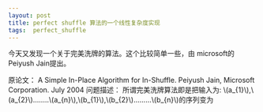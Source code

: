 ```yaml
---
layout: post
title: perfect shuffle 算法的一个线性复杂度实现
tags:  perfect_shuffle
---
```


<head>
    <script>
    <script type="text/javascript"
            src="http://cdn.mathjax.org/mathjax/latest/MathJax.js?config=TeX-AMS-MML_HTMLorMML">
    </script>
</head>

今天又发现一个关于完美洗牌的算法。这个比较简单一些，由 microsoft的Peiyush Jain提出。

原论文：      A Simple In-Place Algorithm for In-Shuffle. 
                 Peiyush Jain, Microsoft Corporation. 
                            July 2004 
问题描述： 
所谓完美洗牌算法即是把输入为: 
\\(a_{1}\\),\\(a_{2}\\)........\\(a_{n}\\),\\(b_{1}\\),\\(b_{2}\\).........\\(b_{n}\\)的序列变为 
